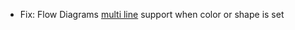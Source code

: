 * Fix: Flow Diagrams [multi line](visuals/flow-diagrams#multiline-labels) support when color or shape is set